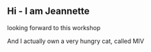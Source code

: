 ## Hi - I am Jeannette 

looking forward to this workshop

And I actually own a very hungry cat, called MIV
